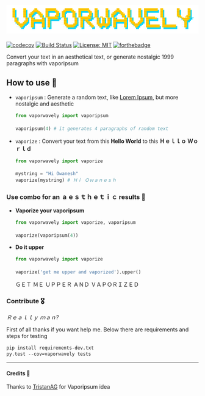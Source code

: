 ![Vaporwavely](https://raw.githubusercontent.com/Owanesh/vaporwavely/master/logo.png)
---
[![codecov](https://codecov.io/gh/Owanesh/vaporwavely/branch/master/graph/badge.svg)](https://codecov.io/gh/Owanesh/vaporwavely)  [![Build Status](https://travis-ci.org/Owanesh/vaporwavely.svg?branch=master)](https://travis-ci.org/Owanesh/vaporwavely)  [![License: MIT](https://img.shields.io/badge/License-MIT-blue.svg)](https://github.com/Owanesh/italian-vip-says/blob/master/LICENSE) [![forthebadge](http://forthebadge.com/images/badges/made-with-python.svg)](http://forthebadge.com)


Convert your text in an aesthetical text, or generate nostalgic 1999 paragraphs with vaporipsum


## How to use 👾


- `vaporipsum` : Generate a random text, like [Lorem Ipsum](https://www.lipsum.com/), but more nostalgic and aesthetic

    ```py
    from vaporwavely import vaporipsum

    vaporipsum(4) # it generates 4 paragraphs of random text
    ```


- `vaporize` : Convert your text from this **Hello World** to this **Ｈｅｌｌｏ Ｗｏｒｌｄ**

    ```py
    from vaporwavely import vaporize

    mystring = "Hi Owanesh"
    vaporize(mystring) # Ｈｉ Ｏｗａｎｅｓｈ
    ```
### Use combo for an ａｅｓｔｈｅｔｉｃ results 🦄

- **Vaporize your vaporipsum**

    ```py
    from vaporwavely import vaporize, vaporipsum

    vaporize(vaporipsum(4))
    ```
- **Do it upper**
    ```py
    from vaporwavely import vaporize

    vaporize('get me upper and vaporized').upper()
    ```
    ＧＥＴ ＭＥ ＵＰＰＥＲ ＡＮＤ ＶＡＰＯＲＩＺＥＤ

### Contribute 🎖
*Ｒｅａｌｌｙ ｍａｎ?*

First of all thanks if you want help me. Below there are requirements and steps for testing

    pip install requirements-dev.txt
    py.test --cov=vaporwavely tests


---
#### Credits 🙏
Thanks to [TristanAG](https://github.com/TristanAG/vaporipsum) for Vaporipsum idea

